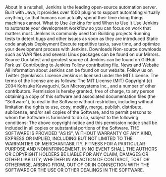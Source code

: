 About In a nutshell, Jenkins is the leading open-source automation server. Built with Java, it provides over 1000 plugins to support automating virtually anything, so that humans can actually spend their time doing things machines cannot. What to Use Jenkins for and When to Use It Use Jenkins to automate your development workflow so you can focus on work that matters most. Jenkins is commonly used for: Building projects Running tests to detect bugs and other issues as soon as they are introduced Static code analysis Deployment Execute repetitive tasks, save time, and optimize your development process with Jenkins. Downloads Non-source downloads such as WAR files and several Linux packages can be found on our Mirrors. Source Our latest and greatest source of Jenkins can be found on GitHub. Fork us! Contributing to Jenkins Follow contributing file. News and Website All information about Jenkins can be found on our website. Follow us on Twitter @jenkinsci. License Jenkins is licensed under the MIT License. The terms of the license are as follows: The MIT License (MIT) Copyright (c) 2004 Kohsuke Kawaguchi, Sun Microsystems Inc., and a number of other contributors. Permission is hereby granted, free of charge, to any person obtaining a copy of this software and associated documentation files (the "Software"), to deal in the Software without restriction, including without limitation the rights to use, copy, modify, merge, publish, distribute, sublicense, and/or sell copies of the Software, and to permit persons to whom the Software is furnished to do so, subject to the following conditions: The above copyright notice and this permission notice shall be included in all copies or substantial portions of the Software. THE SOFTWARE IS PROVIDED "AS IS", WITHOUT WARRANTY OF ANY KIND, EXPRESS OR IMPLIED, INCLUDING BUT NOT LIMITED TO THE WARRANTIES OF MERCHANTABILITY, FITNESS FOR A PARTICULAR PURPOSE AND NONINFRINGEMENT. IN NO EVENT SHALL THE AUTHORS OR COPYRIGHT HOLDERS BE LIABLE FOR ANY CLAIM, DAMAGES OR OTHER LIABILITY, WHETHER IN AN ACTION OF CONTRACT, TORT OR OTHERWISE, ARISING FROM, OUT OF OR IN CONNECTION WITH THE SOFTWARE OR THE USE OR OTHER DEALINGS IN THE SOFTWARE.